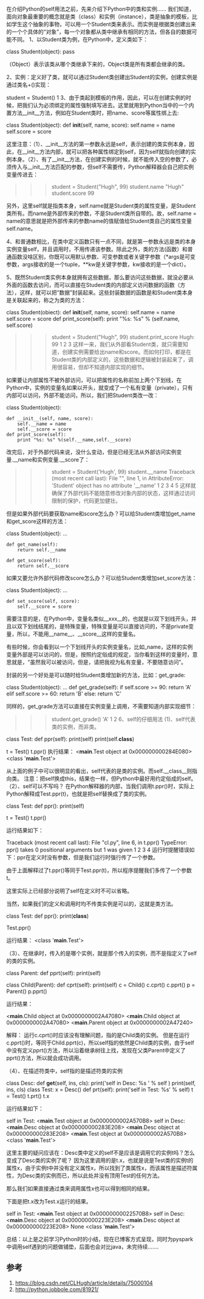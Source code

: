 在介绍Python的self用法之前，先来介绍下Python中的类和实例…… 
我们知道，面向对象最重要的概念就是类（class）和实例（instance），类是抽象的模板，比如学生这个抽象的事物，可以用一个Student类来表示。而实例是根据类创建出来的一个个具体的“对象”，每一个对象都从类中继承有相同的方法，但各自的数据可能不同。 
1、以Student类为例，在Python中，定义类如下：

class Student(object):
    pass

（Object）表示该类从哪个类继承下来的，Object类是所有类都会继承的类。

2、实例：定义好了类，就可以通过Student类创建出Student的实例，创建实例是通过类名+()实现：

student = Student()
1
3、由于类起到模板的作用，因此，可以在创建实例的时候，把我们认为必须绑定的属性强制填写进去。这里就用到Python当中的一个内置方法__init__方法，例如在Student类时，把name、score等属性绑上去:

class Student(object):
    def __init__(self, name, score):
        self.name = name
        self.score = score

这里注意：（1）、__init__方法的第一参数永远是self，表示创建的类实例本身，因此，在__init__方法内部，就可以把各种属性绑定到self，因为self就指向创建的实例本身。（2）、有了__init__方法，在创建实例的时候，就不能传入空的参数了，必须传入与__init__方法匹配的参数，但self不需要传，Python解释器会自己把实例变量传进去：

>>>student = Student("Hugh", 99)
>>>student.name
"Hugh"
>>>student.score
99

另外，这里self就是指类本身，self.name就是Student类的属性变量，是Student类所有。而name是外部传来的参数，不是Student类所自带的。故，self.name = name的意思就是把外部传来的参数name的值赋值给Student类自己的属性变量self.name。

4、和普通数相比，在类中定义函数只有一点不同，就是第一参数永远是类的本身实例变量self，并且调用时，不用传递该参数。除此之外，类的方法(函数）和普通函数没啥区别，你既可以用默认参数、可变参数或者关键字参数（*args是可变参数，args接收的是一个tuple，**kw是关键字参数，kw接收的是一个dict）。

5、既然Student类实例本身就拥有这些数据，那么要访问这些数据，就没必要从外面的函数去访问，而可以直接在Student类的内部定义访问数据的函数（方法），这样，就可以把”数据”封装起来。这些封装数据的函数是和Student类本身是关联起来的，称之为类的方法：

class Student(obiect):
    def __init__(self, name, score):
        self.name = name
        self.score = score
    def print_score(self):
        print "%s: %s" % (self.name, self.score)

>>>student = Student("Hugh", 99)
>>>student.print_score
Hugh: 99
1
2
3
这样一来，我们从外部看Student类，就只需要知道，创建实例需要给出name和score。而如何打印，都是在Student类的内部定义的，这些数据和逻辑被封装起来了，调用很容易，但却不知道内部实现的细节。

如果要让内部属性不被外部访问，可以把属性的名称前加上两个下划线，在Python中，实例的变量名如果以开头，就变成了一个私有变量（private），只有内部可以访问，外部不能访问，所以，我们把Student类改一改：

class Student(object):

    def __init__(self, name, score):
        self.__name = name
        self.__score = score
    def print_score(self):
        print "%s: %s" %(self.__name,self.__score)

改完后，对于外部代码来说，没什么变动，但是已经无法从外部访问实例变量.__name和实例变量.__score了：

>>> student = Student('Hugh', 99)
>>> student.__name
Traceback (most recent call last):
  File "<stdin>", line 1, in <module>
AttributeError: 'Student' object has no attribute '__name'
1
2
3
4
5
这样就确保了外部代码不能随意修改对象内部的状态，这样通过访问限制的保护，代码更加健壮。

但是如果外部代码要获取name和score怎么办？可以给Student类增加get_name和get_score这样的方法：

class Student(object):
    ...

    def get_name(self):
        return self.__name

    def get_score(self):
        return self.__score

如果又要允许外部代码修改score怎么办？可以给Student类增加set_score方法：

class Student(object):
    ...

    def set_score(self, score):
        self.__score = score

需要注意的是，在Python中，变量名类似__xxx__的，也就是以双下划线开头，并且以双下划线结尾的，是特殊变量，特殊变量是可以直接访问的，不是private变量，所以，不能用__name__、__score__这样的变量名。

有些时候，你会看到以一个下划线开头的实例变量名，比如_name，这样的实例变量外部是可以访问的，但是，按照约定俗成的规定，当你看到这样的变量时，意思就是，“虽然我可以被访问，但是，请把我视为私有变量，不要随意访问”。

封装的另一个好处是可以随时给Student类增加新的方法，比如：get_grade:

class Student(object):
    ...
    def get_grade(self):
        if self.score >= 90:
            return 'A'
        elif self.score >= 60:
            return 'B'
        else:
            return 'C'

同样的，get_grade方法可以直接在实例变量上调用，不需要知道内部实现细节：

>>> student.get_grade()
'A'
1
2
6、self的仔细用法 
(1)、self代表类的实例，而非类。

class Test:
    def ppr(self):
        print(self)
        print(self.__class__)

t = Test()
t.ppr()
执行结果：
<__main__.Test object at 0x000000000284E080>
<class '__main__.Test'>

从上面的例子中可以很明显的看出，self代表的是类的实例。而self.__class__则指向类。 
注意：把self换成this，结果也一样，但Python中最好用约定俗成的self。 
（2）、self可以不写吗？ 
在Python解释器的内部，当我们调用t.ppr()时，实际上Python解释成Test.ppr(t)，也就是把self替换成了类的实例。

class Test:
    def ppr():
        print(self)

t = Test()
t.ppr()

运行结果如下：

Traceback (most recent call last):
  File "cl.py", line 6, in <module>
    t.ppr()
TypeError: ppr() takes 0 positional arguments but 1 was given
1
2
3
4
运行时提醒错误如下：ppr在定义时没有参数，但是我们运行时强行传了一个参数。

由于上面解释过了t.ppr()等同于Test.ppr(t)，所以程序提醒我们多传了一个参数t。

这里实际上已经部分说明了self在定义时不可以省略。

当然，如果我们的定义和调用时均不传类实例是可以的，这就是类方法。

class Test:
    def ppr():
        print(__class__)

Test.ppr()

运行结果：
<class '__main__.Test'>

（3）、在继承时，传入的是哪个实例，就是那个传入的实例，而不是指定义了self的类的实例。

class Parent:
    def pprt(self):
        print(self)

class Child(Parent):
    def cprt(self):
        print(self)
c = Child()
c.cprt()
c.pprt()
p = Parent()
p.pprt()

运行结果：

<__main__.Child object at 0x0000000002A47080>
<__main__.Child object at 0x0000000002A47080>
<__main__.Parent object at 0x0000000002A47240>

解释： 
运行c.cprt()时应该没有理解问题，指的是Child类的实例。 
但是在运行c.pprt()时，等同于Child.pprt(c)，所以self指的依然是Child类的实例，由于self中没有定义pprt()方法，所以沿着继承树往上找，发现在父类Parent中定义了pprt()方法，所以就会成功调用。

（4）、在描述符类中，self指的是描述符类的实例

class Desc:
    def __get__(self, ins, cls):
        print('self in Desc: %s ' % self )
        print(self, ins, cls)
class Test:
    x = Desc()
    def prt(self):
        print('self in Test: %s' % self)
t = Test()
t.prt()
t.x

运行结果如下：

self in Test: <__main__.Test object at 0x0000000002A570B8>
self in Desc: <__main__.Desc object at 0x000000000283E208>
<__main__.Desc object at 0x000000000283E208> <__main__.Test object at 0x0000000002A570B8> <class '__main__.Test'>

这里主要的疑问应该在：Desc类中定义的self不是应该是调用它的实例t吗？怎么变成了Desc类的实例了呢？ 
因为这里调用的是t.x，也就是说是Test类的实例t的属性x，由于实例t中并没有定义属性x，所以找到了类属性x，而该属性是描述符属性，为Desc类的实例而已，所以此处并没有顶用Test的任何方法。

那么我们如果直接通过类来调用属性x也可以得到相同的结果。

下面是把t.x改为Test.x运行的结果。

self in Test: <__main__.Test object at 0x00000000022570B8>
self in Desc: <__main__.Desc object at 0x000000000223E208>
<__main__.Desc object at 0x000000000223E208> None <class '__main__.Test'>

总结：以上是之前学习Python时的小结，现在已博客方式呈现，同时为pyspark中调用self遇到的问题做铺垫，后面也会对比java，未完待续…….


## 参考

1. https://blog.csdn.net/CLHugh/article/details/75000104
2. http://python.jobbole.com/81921/